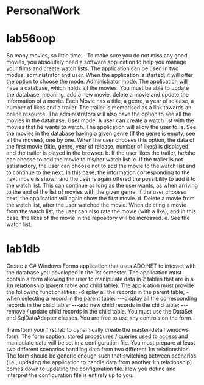 # PersonalWork

# lab56oop
So many movies, so little time… To make sure you do not miss any good movies, you absolutely need a
software application to help you manage your films and create watch lists. The application can be used
in two modes: administrator and user. When the application is started, it will offer the option to choose
the mode.
Administrator mode: The application will have a database, which holds all the movies. You must be
able to update the database, meaning: add a new movie, delete a movie and update the information of
a movie. Each Movie has a title, a genre, a year of release, a number of likes and a trailer. The trailer is
memorised as a link towards an online resource. The administrators will also have the option to see all
the movies in the database.
User mode: A user can create a watch list with the movies that he wants to watch. The application will
allow the user to:
a. See the movies in the database having a given genre (if the genre is empty, see all the
movies), one by one. When the user chooses this option, the data of the first movie (title,
genre, year of release, number of likes) is displayed and the trailer is played in the browser.
b. If the user likes the trailer, he/she can choose to add the movie to his/her watch list.
c. If the trailer is not satisfactory, the user can choose not to add the movie to the watch list
and to continue to the next. In this case, the information corresponding to the next movie is
shown and the user is again offered the possibility to add it to the watch list. This can
continue as long as the user wants, as when arriving to the end of the list of movies with the
given genre, if the user chooses next, the application will again show the first movie.
d. Delete a movie from the watch list, after the user watched the movie. When deleting a
movie from the watch list, the user can also rate the movie (with a like), and in this case, the
likes of the movie in the repository will be increased.
e. See the watch list.

# lab1db
Create a C# Windows Forms application that uses ADO.NET to interact with the database you developed in the 1st semester. The application must contain a form allowing the user to manipulate data in 2 tables that are in a 1:n relationship (parent table and child table). The application must provide the following functionalities:
-display all the records in the parent table;
-when selecting a record in the parent table:
---display all the corresponding records in the child table;
---add new child records in the child table;
---remove / update child records in the child table.
You must use the DataSet and SqlDataAdapter classes. You are free to use any controls on the form.

Transform your first lab to dynamically create the master-detail windows form. The form caption, stored procedures / queries used to access and manipulate data will be set in a configuration file.
You must prepare at least two different scenarios handling data from two different 1:n relationships.
The form should be generic enough such that switching between scenarios (i.e., updating the application to handle data from another 1:n relationship) comes down to updating the configuration file.
How you define and interpret the configuration file is entirely up to you.
